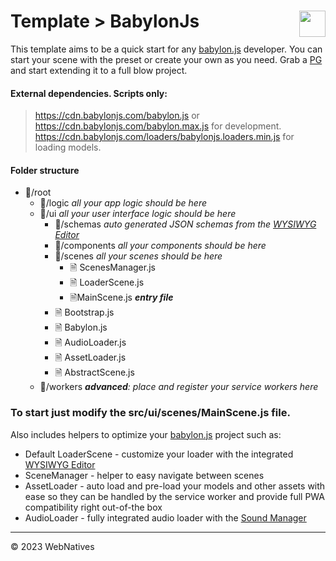 # Template > BabylonJs<img src="https://webnatives.oneflagstudio.com/assets/images/logo.png" width="42" align="right"/>
This template aims to be a quick start for any [babylon.js](https://www.babylonjs.com/) developer. You can start your scene with the preset or create your own as you need. Grab a [PG](https://playground.babylonjs.com/) and start extending it to a full blow project.

#### External dependencies. Scripts only:
> https://cdn.babylonjs.com/babylon.js or https://cdn.babylonjs.com/babylon.max.js for development.
> https://cdn.babylonjs.com/loaders/babylonjs.loaders.min.js for loading models.


#### Folder structure
- 📁/root
    - 📁/logic *all your app logic should be here*
    - 📁/ui *all your user interface logic should be here*
        - 📁/schemas *auto generated JSON schemas from the [WYSIWYG Editor](/docs/guides_wysiwyg)*
        -  📁/components *all your components should be here*
        -  📁/scenes *all your scenes should be here*
            - 🗎 ScenesManager.js
            - 🗎 LoaderScene.js
            - 🗎MainScene.js *__entry file__*
        - 🗎 Bootstrap.js
        - 🗎 Babylon.js
        - 🗎 AudioLoader.js
        - 🗎 AssetLoader.js
        - 🗎 AbstractScene.js
    - 📁/workers *__advanced__: place and register your service workers here*

### To start just modify the src/ui/scenes/MainScene.js file.

Also includes helpers to optimize your [babylon.js](https://babylonjs.com) project such as:
- Default LoaderScene - customize your loader with the integrated [WYSIWYG Editor](/docs/guides_wysiwyg)
- SceneManager - helper to easy navigate between scenes
- AssetLoader - auto load and pre-load your models and other assets with ease so they can be handled by the service worker and provide full PWA compatibility right out-of-the box
- AudioLoader - fully integrated audio loader with the [Sound Manager](/docs/guides_audio)

---------------------------
© 2023 WebNatives

